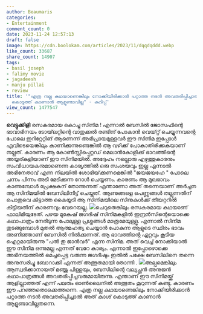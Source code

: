 ```yaml
---
author: Beaumaris
categories:
- Entertainment
comment_count: 0
date: 2023-11-24 12:57:13
draft: false
image: https://cdn.boolokam.com/articles/2023/11/dqqdqddd.webp
like_count: 33687
share_count: 14907
tags:
- basil joseph
- falimy movie
- jagadeesh
- manju pillai
- review
title: '"എത്ര നല്ല കഥയാണെങ്കിലും നോക്കിയിരിക്കാൻ പറ്റാത്ത നടൻ അവതരിപ്പിച്ചാൽ അത് കാശ്
  കൊടുത്ത് കാണാൻ ആളുണ്ടാവില്ല" - കുറിപ്പ്'
view_count: 1477547
---
```


**വെട്ടുക്കിളി** രസകരമായ കൊച്ചു സിനിമ ! എന്നാൽ ബേസിൽ ജോസഫിന്റെ ഭാവാഭിനയം ടോയ്‌ലറ്റിന്റെ വാതുക്കൽ രണ്ടിന് പോകാൻ വെയ്റ്റ് ചെയ്യുന്നവന്റെ പോലെ ഇറിറ്റേറ്റിങ് ആണെന്ന് അഭിപ്രായമുള്ളവർ ഈ സിനിമ ഇപ്പോൾ എവിടെയെങ്കിലും കാണിക്കുന്നുണ്ടെങ്കിൽ ആ വഴിക്ക് പോകാതിരിക്കുകയാണ് നല്ലത്. കാരണം ആ കോൺസ്റ്റിപ്പെറ്റഡ് മെലാൻകോളിക്ക് ഭാവത്തിന്റെ അയ്യര്കളിയാണ് ഈ സിനിമയിൽ. അദ്ദേഹം നല്ലൊരു എഴുത്തുകാരനും സംവിധായകനുമാണെന്ന കാര്യത്തിൽ ഒരു സംശയവും ഇല്ല എന്നാൽ അഭിനേതാവ് എന്ന നിലയിൽ ശോഭിയ്‌ക്കണമെങ്കിൽ "ജയജയഹേ " പോലെ ചന്നം പിന്നം അടി മേടിക്കുന്ന റോൾ ചെയ്യണം. കാരണം ആ മുഖഭാവം കാണുമ്പോൾ പ്രേക്ഷകന് തോന്നുന്നത് എന്താണോ അത് തന്നെയാണ് അർച്ചന ആ സിനിമയിൽ ബേസിലിനിട്ട് ചെയ്തത്. ആണുങ്ങളെ പെണ്ണുങ്ങൾ തല്ലുന്നതിന് പൊതുവെ കിട്ടാത്ത കൈയ്യടി ആ സിനിമയിലെ സീനുകൾക്ക് തീയറ്ററിൽ കിട്ടിയതിന് കാരണവും വേറെയല്ല. ![](https://cdn.boolokam.com/articles/2023/11/dqqdqddd.webp)ചെറുതെങ്കിലും രസകരമായ കഥയാണ് ഫാലിമിയുടേത്. പഴയ മുകേഷ് ജഗദിഷ് സിനിമകളിൽ ഇന്ദ്രൻസിന്റെയൊക്കെ കഥാപാത്രം നേരിടുന്ന പോലുള്ള പ്രശ്നങ്ങൾ മാത്രമേയുള്ളൂ. എന്നാൽ സിനിമ തുടങ്ങുമ്പോൾ മുതൽ ആത്മഹത്യ ചെയ്യാൻ പോകുന്ന ആളുടെ സ്ഥിരം ഭാവം അണിഞ്ഞാണ് ബേസിൽ നിൽക്കുന്നത്. ആ ഭാവത്തിന്റെ ഏറ്റവും കൂടിയ ഐറ്റമായിരുന്നു "പൽ തു ജാൻവർ" എന്ന സിനിമ. അത് വെച്ച് നോക്കിയാൽ ഈ സിനിമ ഒന്നുമല്ല എന്നത് വേറേ കാര്യം. എന്നാൽ ഇപ്പോഴൊക്കെ അഭിനയത്തിൽ മെച്ചപ്പെട്ട വരുന്ന ജഗദീഷും ഇതിൽ പക്ഷേ ബേസിലിനെ തന്നെ അനുസരിച്ചു ബോറാക്കി എന്നത് അത്ഭുതമായി തോന്നി . ![](https://cdn.boolokam.com/articles/2023/11/dqqqqqqq.webp)അല്പമെങ്കിലും ആസ്വദിക്കാനായത് മഞ്ജു പിള്ളയും, ബേസിലിന്റെ വല്യച്ഛൻ അനുജൻ കഥാപാത്രങ്ങൾ അവതരിപ്പിച്ചവരുമായിരുന്നു. എന്താണ് ഈ സിനിമയ്ക്ക് ആളില്ലാത്തത് എന്ന് പലരും ഓൺലൈനിൽ അത്ഭുതം കൂറുന്നത് കണ്ടു. കാരണം ഈ പറഞ്ഞതൊക്കെത്തന്നെ. എത്ര നല്ല കഥയാണെങ്കിലും നോക്കിയിരിക്കാൻ പറ്റാത്ത നടൻ അവതരിപ്പിച്ചാൽ അത് കാശ് കൊടുത്ത് കാണാൻ ആളുണ്ടാവില്ലതന്നെ.